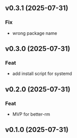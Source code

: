## v0.3.1 (2025-07-31)

### Fix

- wrong package name

## v0.3.0 (2025-07-31)

### Feat

- add install script for systemd

## v0.2.0 (2025-07-31)

### Feat

- MVP for better-rm

## v0.1.0 (2025-07-31)
